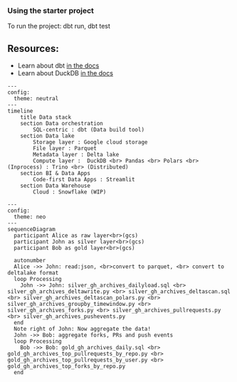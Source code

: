 ### Using the starter project
To run the project: dbt run, dbt test

## Resources:
- Learn about dbt [in the docs](https://docs.getdbt.com/docs/introduction)
- Learn about DuckDB [in the docs](https://duckdb.org/docs/stable/index)

```mermaid
---
config:
  theme: neutral
---
timeline
    title Data stack
    section Data orchestration
        SQL-centric : dbt (Data build tool)
    section Data lake
        Storage layer : Google cloud storage
        File layer : Parquet
        Metadata layer : Delta lake 
        Compute layer :  DuckDB <br> Pandas <br> Polars <br> (Inprocess) : Trino <br> (Distributed)
    section BI & Data Apps
        Code-first Data Apps : Streamlit        
    section Data Warehouse
        Cloud : Snowflake (WIP)
```

```mermaid
---
config:
  theme: neo
---
sequenceDiagram
  participant Alice as raw layer<br>(gcs)
  participant John as silver layer<br>(gcs)
  participant Bob as gold layer<br>(gcs)

  autonumber
  Alice ->> John: read:json, <br>convert to parquet, <br> convert to deltalake format 
  loop Processing
    John ->> John: silver_gh_archives_dailyload.sql <br> silver_gh_archives_deltawrite.py <br> silver_gh_archives_deltascan.sql <br> silver_gh_archives_deltascan_polars.py <br> silver_gh_archives_groupby_timewindow.py <br> silver_gh_archives_forks.py <br> silver_gh_archives_pullrequests.py <br> silver_gh_archives_pushevents.py
  end
  Note right of John: Now aggregate the data!
  John ->> Bob: aggregate forks, PRs and push events
  loop Processing
    Bob ->> Bob: gold_gh_archives_daily.sql <br> gold_gh_archives_top_pullrequests_by_repo.py <br> gold_gh_archives_top_pullrequests_by_user.py <br> gold_gh_archives_top_forks_by_repo.py
  end  
```
